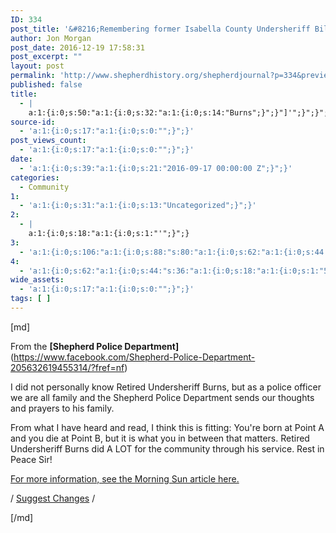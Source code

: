 ```yaml
---
ID: 334
post_title: '&#8216;Remembering former Isabella County Undersheriff Bill Burns'
author: Jon Morgan
post_date: 2016-12-19 17:58:31
post_excerpt: ""
layout: post
permalink: 'http://www.shepherdhistory.org/shepherdjournal?p=334&preview=true&preview_id=334'
published: false
title:
  - |
    a:1:{i:0;s:50:"a:1:{i:0;s:32:"a:1:{i:0;s:14:"Burns";}";}"]'";}";}";}
source-id:
  - 'a:1:{i:0;s:17:"a:1:{i:0;s:0:"";}";}'
post_views_count:
  - 'a:1:{i:0;s:17:"a:1:{i:0;s:0:"";}";}'
date:
  - 'a:1:{i:0;s:39:"a:1:{i:0;s:21:"2016-09-17 00:00:00 Z";}";}'
categories:
  - Community
1:
  - 'a:1:{i:0;s:31:"a:1:{i:0;s:13:"Uncategorized";}";}'
2:
  - |
    a:1:{i:0;s:18:"a:1:{i:0;s:1:"'";}";}
3:
  - 'a:1:{i:0;s:106:"a:1:{i:0;s:88:"s:80:"a:1:{i:0;s:62:"a:1:{i:0;s:44:"1UYHBh-A2hNak-VrQvLbrwLL6LhxYO0WcEJmCZJjCgXI";}";}";";}";}'
4:
  - 'a:1:{i:0;s:62:"a:1:{i:0;s:44:"s:36:"a:1:{i:0;s:18:"a:1:{i:0;s:1:"5";}";}";";}";}'
wide_assets:
  - 'a:1:{i:0;s:17:"a:1:{i:0;s:0:"";}";}'
tags: [ ]
---
```

[md]

From the <strong>[Shepherd Police Department]</strong>(https://www.facebook.com/Shepherd-Police-Department-205632619455314/?fref=nf)

I did not personally know Retired Undersheriff Burns, but as a police officer we are all family and the Shepherd Police Department sends our thoughts and prayers to his family.

From what I have heard and read, I think this is fitting: You're born at Point A and you die at Point B, but it is what you in between that matters. Retired Undersheriff Burns did A LOT for the community through his service. Rest in Peace Sir!

<a href="http://www.themorningsun.com/general-news/20160814/longtime-isabella-undersheriff-dies">For more information, see the Morning Sun article here.</a>

/ <a href="https://docs.google.com/document/d/1UYHBh-A2hNak-VrQvLbrwLL6LhxYO0WcEJmCZJjCgXI/edit?usp=sharing">Suggest Changes</a> /

[/md]